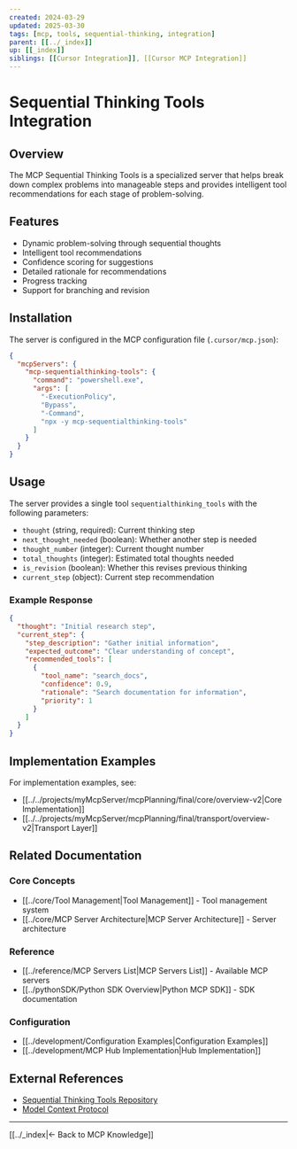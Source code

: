 ```yaml
---
created: 2024-03-29
updated: 2025-03-30
tags: [mcp, tools, sequential-thinking, integration]
parent: [[../_index]]
up: [[_index]]
siblings: [[Cursor Integration]], [[Cursor MCP Integration]]
---
```


# Sequential Thinking Tools Integration

## Overview

The MCP Sequential Thinking Tools is a specialized server that helps break down complex problems into manageable steps and provides intelligent tool recommendations for each stage of problem-solving.

## Features

- Dynamic problem-solving through sequential thoughts
- Intelligent tool recommendations
- Confidence scoring for suggestions
- Detailed rationale for recommendations
- Progress tracking
- Support for branching and revision

## Installation

The server is configured in the MCP configuration file (`.cursor/mcp.json`):

```json
{
  "mcpServers": {
    "mcp-sequentialthinking-tools": {
      "command": "powershell.exe",
      "args": [
        "-ExecutionPolicy",
        "Bypass",
        "-Command",
        "npx -y mcp-sequentialthinking-tools"
      ]
    }
  }
}
```

## Usage

The server provides a single tool `sequentialthinking_tools` with the following parameters:

- `thought` (string, required): Current thinking step
- `next_thought_needed` (boolean): Whether another step is needed
- `thought_number` (integer): Current thought number
- `total_thoughts` (integer): Estimated total thoughts needed
- `is_revision` (boolean): Whether this revises previous thinking
- `current_step` (object): Current step recommendation

### Example Response

```json
{
  "thought": "Initial research step",
  "current_step": {
    "step_description": "Gather initial information",
    "expected_outcome": "Clear understanding of concept",
    "recommended_tools": [
      {
        "tool_name": "search_docs",
        "confidence": 0.9,
        "rationale": "Search documentation for information",
        "priority": 1
      }
    ]
  }
}
```

## Implementation Examples

For implementation examples, see:

- [[../../projects/myMcpServer/mcpPlanning/final/core/overview-v2|Core Implementation]]
- [[../../projects/myMcpServer/mcpPlanning/final/transport/overview-v2|Transport Layer]]

## Related Documentation

### Core Concepts

- [[../core/Tool Management|Tool Management]] - Tool management system
- [[../core/MCP Server Architecture|MCP Server Architecture]] - Server architecture

### Reference

- [[../reference/MCP Servers List|MCP Servers List]] - Available MCP servers
- [[../pythonSDK/Python SDK Overview|Python MCP SDK]] - SDK documentation

### Configuration

- [[../development/Configuration Examples|Configuration Examples]]
- [[../development/MCP Hub Implementation|Hub Implementation]]

## External References

- [Sequential Thinking Tools Repository](https://github.com/spences10/mcp-sequentialthinking-tools)
- [Model Context Protocol](https://modelcontextprotocol.io)

---

[[../_index|← Back to MCP Knowledge]]
